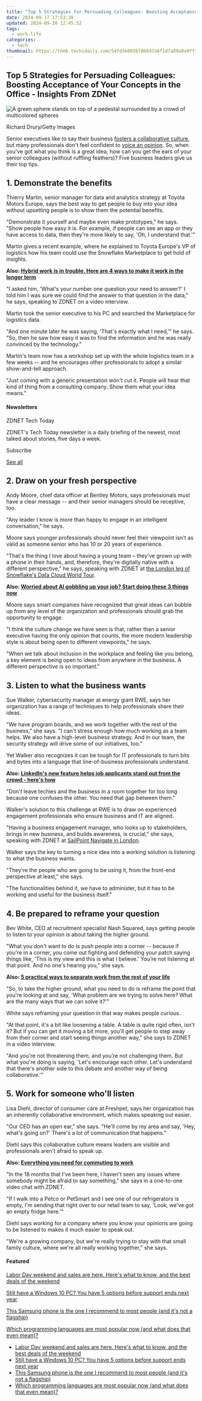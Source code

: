 ```yaml
---
title: "Top 5 Strategies for Persuading Colleagues: Boosting Acceptance of Your Concepts in the Office - Insights From ZDNet"
date: 2024-09-17 17:53:38
updated: 2024-09-20 12:45:52
tags:
  - work-life
categories:
  - tech
thumbnail: https://thmb.techidaily.com/54fd3e003b786647a6f1d7a89a0a9ff3e56e44f972b8ef6e36ebd7fc54a18cb3.jpg
---
```


## Top 5 Strategies for Persuading Colleagues: Boosting Acceptance of Your Concepts in the Office - Insights From ZDNet

![A green sphere stands on top of a pedestal surrounded by a crowd of multicolored spheres](https://www.zdnet.com/a/img/resize/7c22dcaabe330d473a527a815799e4fae37266d4/2023/11/03/52ca6bdc-a53e-4396-a689-1eb1a33b54a0/gettyimages-1136585482.jpg?auto=webp&width=1280)

Richard Drury/Getty Images

Senior executives like to say their business [fosters a collaborative culture](https://www.zdnet.com/article/5-ways-to-get-better-at-handling-difficult-conversations-at-work/), but many professionals don't feel confident to [voice an opinion](https://www.zdnet.com/education/professional-development/challenge-imposter-syndrome/). So, when you've got what you think is a great idea, how can you get the ears of your senior colleagues (without ruffling feathers)? Five business leaders give us their top tips.

## 1\. Demonstrate the benefits

Thierry Martin, senior manager for data and analytics strategy at Toyota Motors Europe, says the best way to get people to buy into your idea without upsetting people is to show them the potential benefits.

"Demonstrate it yourself and maybe even make prototypes," he says. "Show people how easy it is. For example, if people can see an app or they have access to data, then they're more likely to say, 'Oh, I understand that.'" 

Martin gives a recent example, where he explained to Toyota Europe's VP of logistics how his team could use the Snowflake Marketplace to get hold of insights.

**Also: [Hybrid work is in trouble. Here are 4 ways to make it work in the longer term](https://www.zdnet.com/home-and-office/work-life/hybrid-work-is-in-trouble-here-are-4-ways-to-make-it-work-in-the-longer-term/)**

"I asked him, 'What's your number one question your need to answer?' I told him I was sure we could find the answer to that question in the data," he says, speaking to ZDNET on a video interview.

Martin took the senior executive to his PC and searched the Marketplace for logistics data.

"And one minute later he was saying, 'That's exactly what I need,'" he says. "So, then he saw how easy it was to find the information and he was really convinced by the technology."

Martin's team now has a workshop set up with the whole logistics team in a few weeks -- and he encourages other professionals to adopt a similar show-and-tell approach.

"Just coming with a generic presentation won't cut it. People will hear that kind of thing from a consulting company. Show them what your idea means."

#### Newsletters

ZDNET Tech Today

ZDNET's Tech Today newsletter is a daily briefing of the newest, most talked about stories, five days a week.

 Subscribe

[See all](https://www.zdnet.com/newsletters/)

## 2\. Draw on your fresh perspective

Andy Moore, chief data officer at Bentley Motors, says professionals must have a clear message -- and their senior managers should be receptive, too.

"Any leader I know is more than happy to engage in an intelligent conversation," he says. 

Moore says younger professionals should never feel their viewpoint isn't as valid as someone senior who has 10 or 20 years of experience. 

"That's the thing I love about having a young team – they've grown up with a phone in their hands, and, therefore, they're digitally native with a different perspective," he says, speaking with ZDNET at [the London leg of Snowflake's Data Cloud World Tour](https://www.snowflake.com/events/data-cloud-world-tour-london/).

**Also: [Worried about AI gobbling up your job? Start doing these 3 things now](https://www.zdnet.com/article/worried-about-ai-gobbling-up-your-job-start-doing-these-3-things-now/)**

Moore says smart companies have recognized that great ideas can bubble up from any level of the organization and professionals should grab the opportunity to engage.

"I think the culture change we have seen is that, rather than a senior executive having the only opinion that counts, the more modern leadership style is about being open to different viewpoints," he says.

"When we talk about inclusion in the workplace and feeling like you belong, a key element is being open to ideas from anywhere in the business. A different perspective is so important."

## 3\. Listen to what the business wants

Sue Walker, cybersecurity manager at energy giant RWE, says her organization has a range of techniques to help professionals share their ideas.

"We have program boards, and we work together with the rest of the business," she says. "I can't stress enough how much working as a team helps. We also have a high-level business strategy. And in our team, the security strategy will drive some of our initiatives, too."

Yet Walker also recognizes it can be tough for IT professionals to turn bits and bytes into a language that line-of-business professionals understand.

**Also: [LinkedIn's new feature helps job applicants stand out from the crowd - here's how](https://www.zdnet.com/home-and-office/work-life/linkedins-new-feature-helps-applicants-stand-out-from-the-crowd-heres-how/)**

"Don't leave techies and the business in a room together for too long because one confuses the other. You need that gap between them."

Walker's solution to this challenge at RWE is to draw on experienced engagement professionals who ensure business and IT are aligned.

"Having a business engagement manager, who looks up to stakeholders, brings in new business, and builds awareness, is crucial," she says, speaking with ZDNET at [SailPoint Navigate in London](https://www.sailpoint.com/navigate/london/). 

Walker says the key to turning a nice idea into a working solution is listening to what the business wants.

"They're the people who are going to be using it, from the front-end perspective at least," she says. 

"The functionalities behind it, we have to administer, but it has to be working and useful for the business itself."

## 4\. Be prepared to reframe your question

Bev White, CEO at recruitment specialist Nash Squared, says getting people to listen to your opinion is about taking the higher ground.

"What you don't want to do is push people into a corner -- because if you're in a corner, you come out fighting and defending your patch saying things like, 'This is my view and this is what I believe.' You're not listening at that point. And no one's hearing you," she says.

**Also: [5 practical ways to separate work from the rest of your life](https://www.zdnet.com/home-and-office/work-life/5-practical-ways-to-separate-work-from-the-rest-of-your-life/)**

"So, to take the higher ground, what you need to do is reframe the point that you're looking at and say, 'What problem are we trying to solve here? What are the many ways that we can solve it?'"

White says reframing your question in that way makes people curious.

"At that point, it's a bit like loosening a table. A table is quite rigid often, isn't it? But if you can get it moving a bit more, you'll get people to step away from their corner and start seeing things another way," she says to ZDNET in a video interview.

"And you're not threatening them, and you're not challenging them. But what you're doing is saying, 'Let's encourage each other. Let's understand that there's another side to this debate and another way of being collaborative.'"

## 5\. Work for someone who'll listen

Lisa Diehl, director of consumer care at Freshpet, says her organization has an inherently collaborative environment, which makes speaking out easier.

"Our CEO has an open ear," she says. "He'll come by my area and say, 'Hey, what's going on?' There's a lot of communication that happens." 

Diehl says this collaborative culture means leaders are visible and professionals aren't afraid to speak up.

**Also: [Everything you need for commuting to work](https://www.zdnet.com/home-and-office/work-life/everything-you-need-for-commuting-to-work/)**

"In the 18 months that I've been here, I haven't seen any issues where somebody might be afraid to say something," she says in a one-to-one video chat with ZDNET. 

"If I walk into a Petco or PetSmart and I see one of our refrigerators is empty, I'm sending that right over to our retail team to say, 'Look, we've got an empty fridge here.'" 

Diehl says working for a company where you know your opinions are going to be listened to makes it much easier to speak out.

"We're a growing company, but we're really trying to stay with that small family culture, where we're all really working together," she says. 

#### Featured

[Labor Day weekend and sales are here. Here's what to know, and the best deals of the weekend](https://www.zdnet.com/article/labor-day-deals-everything-to-know-09-02-2024/ "Labor Day weekend and sales are here. Here's what to know, and the best deals of the weekend")

[Still have a Windows 10 PC? You have 5 options before support ends next year](https://www.zdnet.com/article/still-have-a-windows-10-pc-you-have-5-options-before-support-ends-next-year/ "Still have a Windows 10 PC? You have 5 options before support ends next year")

[This Samsung phone is the one I recommend to most people (and it's not a flagship)](https://www.zdnet.com/article/this-samsung-phone-is-the-one-i-recommend-to-most-people-and-its-not-a-flagship/ "This Samsung phone is the one I recommend to most people (and it's not a flagship)")

[Which programming languages are most popular now (and what does that even mean)?](https://www.zdnet.com/article/the-most-popular-programming-languages-in-2024-and-what-that-even-means/ "Which programming languages are most popular now (and what does that even mean)?")

* [Labor Day weekend and sales are here. Here's what to know, and the best deals of the weekend](https://www.zdnet.com/article/labor-day-deals-everything-to-know-09-02-2024/ "Labor Day weekend and sales are here. Here's what to know, and the best deals of the weekend")
* [Still have a Windows 10 PC? You have 5 options before support ends next year](https://www.zdnet.com/article/still-have-a-windows-10-pc-you-have-5-options-before-support-ends-next-year/ "Still have a Windows 10 PC? You have 5 options before support ends next year")
* [This Samsung phone is the one I recommend to most people (and it's not a flagship)](https://www.zdnet.com/article/this-samsung-phone-is-the-one-i-recommend-to-most-people-and-its-not-a-flagship/ "This Samsung phone is the one I recommend to most people (and it's not a flagship)")
* [Which programming languages are most popular now (and what does that even mean)?](https://www.zdnet.com/article/the-most-popular-programming-languages-in-2024-and-what-that-even-means/ "Which programming languages are most popular now (and what does that even mean)?")

<ins class="adsbygoogle"
     style="display:block"
     data-ad-format="autorelaxed"
     data-ad-client="ca-pub-7571918770474297"
     data-ad-slot="1223367746"></ins>



<ins class="adsbygoogle"
     style="display:block"
     data-ad-client="ca-pub-7571918770474297"
     data-ad-slot="8358498916"
     data-ad-format="auto"
     data-full-width-responsive="true"></ins>
